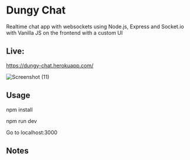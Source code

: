 # Dungy Chat
Realtime chat app with websockets using Node.js, Express and Socket.io with Vanilla JS on the frontend with a custom UI

## Live:
https://dungy-chat.herokuapp.com/



![Screenshot (11)](https://user-images.githubusercontent.com/88725477/142990126-2f4e4b43-063c-46f1-b114-38dbcfcaf6b6.png)



## Usage

npm install

npm run dev

Go to localhost:3000


## Notes

